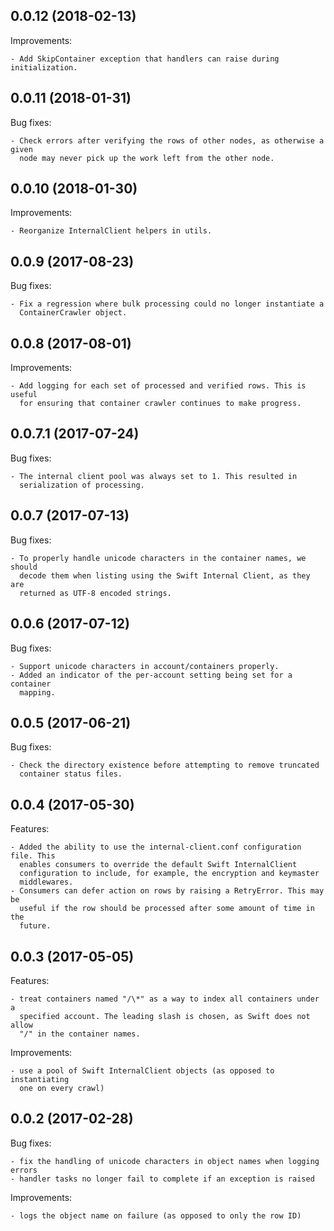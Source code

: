 ## 0.0.12 (2018-02-13)

Improvements:

    - Add SkipContainer exception that handlers can raise during initialization.

## 0.0.11 (2018-01-31)

Bug fixes:

    - Check errors after verifying the rows of other nodes, as otherwise a given
      node may never pick up the work left from the other node.

## 0.0.10 (2018-01-30)

Improvements:

    - Reorganize InternalClient helpers in utils.

## 0.0.9 (2017-08-23)

Bug fixes:

    - Fix a regression where bulk processing could no longer instantiate a
      ContainerCrawler object.

## 0.0.8 (2017-08-01)

Improvements:

    - Add logging for each set of processed and verified rows. This is useful
      for ensuring that container crawler continues to make progress.

## 0.0.7.1 (2017-07-24)

Bug fixes:

    - The internal client pool was always set to 1. This resulted in
      serialization of processing.

## 0.0.7 (2017-07-13)

Bug fixes:

    - To properly handle unicode characters in the container names, we should
      decode them when listing using the Swift Internal Client, as they are
      returned as UTF-8 encoded strings.

## 0.0.6 (2017-07-12)

Bug fixes:

    - Support unicode characters in account/containers properly.
    - Added an indicator of the per-account setting being set for a container
      mapping.

## 0.0.5 (2017-06-21)

Bug fixes:

    - Check the directory existence before attempting to remove truncated
      container status files.

## 0.0.4 (2017-05-30)

Features:

    - Added the ability to use the internal-client.conf configuration file. This
      enables consumers to override the default Swift InternalClient
      configuration to include, for example, the encryption and keymaster
      middlewares.
    - Consumers can defer action on rows by raising a RetryError. This may be
      useful if the row should be processed after some amount of time in the
      future.

## 0.0.3 (2017-05-05)

Features:

    - treat containers named "/\*" as a way to index all containers under a
      specified account. The leading slash is chosen, as Swift does not allow
      "/" in the container names.

Improvements:

    - use a pool of Swift InternalClient objects (as opposed to instantiating
      one on every crawl)

## 0.0.2 (2017-02-28)

Bug fixes:

    - fix the handling of unicode characters in object names when logging errors
    - handler tasks no longer fail to complete if an exception is raised

Improvements:

    - logs the object name on failure (as opposed to only the row ID)
